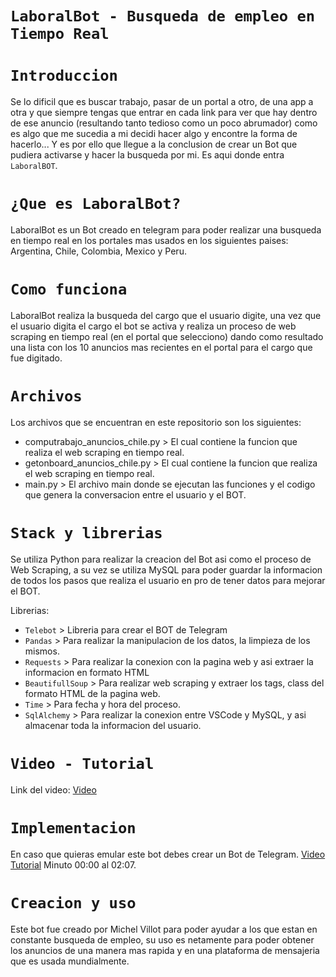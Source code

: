 # `LaboralBot - Busqueda de empleo en Tiempo Real`

# `Introduccion`

Se lo dificil que es buscar trabajo, pasar de un portal a otro, de una app a otra y que siempre tengas que entrar en cada link para ver que hay dentro de ese anuncio (resultando tanto tedioso como un poco abrumador) como es algo que me sucedia a mi decidi hacer algo y encontre la forma de hacerlo... Y es por ello que llegue a la conclusion de crear un Bot que pudiera activarse y hacer la busqueda por mi. Es aqui donde entra `LaboralBOT`.

# `¿Que es LaboralBot?`
LaboralBot es un Bot creado en telegram para poder realizar una busqueda en tiempo real en los portales mas usados en los siguientes paises: Argentina, Chile, Colombia, Mexico y Peru. 

# `Como funciona`
LaboralBot realiza la busqueda del cargo que el usuario digite, una vez que el usuario digita el cargo el bot se activa y realiza un proceso de web scraping en tiempo real (en el portal que selecciono) dando como resultado una lista con los 10 anuncios mas recientes en el portal para el cargo que fue digitado.

# `Archivos`
Los archivos que se encuentran en este repositorio son los siguientes:
* computrabajo_anuncios_chile.py > El cual contiene la funcion que realiza el web scraping en tiempo real.
* getonboard_anuncios_chile.py > El cual contiene la funcion que realiza el web scraping en tiempo real.
* main.py > El archivo main donde se ejecutan las funciones y el codigo que genera la conversacion entre el usuario y el BOT.

# `Stack y librerias`
Se utiliza Python para realizar la creacion del Bot asi como el proceso de Web Scraping, a su vez se utiliza MySQL para poder guardar la informacion de todos los pasos que realiza el usuario en pro de tener datos para mejorar el BOT.

Librerias:
* `Telebot` > Libreria para crear el BOT de Telegram 
* `Pandas` > Para realizar la manipulacion de los datos, la limpieza de los mismos.
* `Requests` > Para realizar la conexion con la pagina web y asi extraer la informacion en formato HTML
* `BeautifullSoup` > Para realizar web scraping y extraer los tags, class del formato HTML de la pagina web.
* `Time` > Para fecha y hora del proceso.
* `SqlAlchemy` > Para realizar la conexion entre VSCode y MySQL, y asi almacenar toda la informacion del usuario.


# `Video - Tutorial`
Link del video: [Video](https://www.youtube.com/watch?v=Trk73cb1E_k)

# `Implementacion`
En caso que quieras emular este bot debes crear un Bot de Telegram. 
[Video Tutorial](https://www.youtube.com/watch?v=wxOeEb2ElSU) Minuto 00:00 al 02:07.

# `Creacion y uso`
Este bot fue creado por Michel Villot para poder ayudar a los que estan en constante busqueda de empleo, su uso es netamente para poder obtener los anuncios de una manera mas rapida y en una plataforma de mensajeria que es usada mundialmente.




